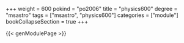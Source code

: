 +++
weight = 600
pokind = "po2006"
title = "physics600"
degree = "msastro"
tags = ["msastro", "physics600"]
categories = ["module"]
bookCollapseSection = true
+++

{{< genModulePage >}}
